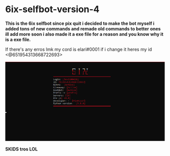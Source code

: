 # 6ix-selfbot-version-4
**This is the 6ix selfbot since pix quit i decided to make the bot myself i added tons of new commands and remade old commands to better ones ill add more soon i also made it a exe file for a reason and you know why it is a exe file.** 

If there's any erros lmk my cord is elari#0001 if i change it heres my id <@651954313668722693>

 ![Screenshot](image.png)
 
**SKIDS tros LOL**
